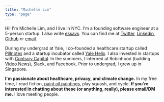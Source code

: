 ```yaml
---
title: "Michelle Lim"
type: "page"
---
```


Hi! I'm Michelle Lim, and I live in NYC. I'm a founding software engineer at a 5-person startup. I also write [essays](/writing). You can find me at [Twitter](https://www.twitter.com/michlimlim), [Linkedin](https://www.linkedin.com/in/michlimlim), [Github](https://www.github.com/michlimlim) or [email](mailto:limxlmichelle@gmail.com).

During my undergrad at Yale, I co-founded a healthcare startup called [Pillnotes](https://www.pillnotes.com/) and a startup incubator called [Yale Helix](https://www.linkedin.com/company/yhelix-group/about/). I also invested in startups with [Contrary Capital](https://contrarycap.com/). In the summers, I interned at Robinhood (building [Video News](https://techcrunch.com/2019/10/03/stock-trading-app-robinhood-revamps-its-newsfeed-with-the-wall-street-journal-and-ad-free-videos/)), Slack, and Facebook. Prior to undergrad, I grew up in Singapore.

**I'm passionate about healthcare, privacy, and climate change.** In my free time, I read fiction, [paint oil paintings](/art), play squash, and cycle. **If you're interested in chatting about these (or anything, really), please email/DM me.** I love meeting people.
